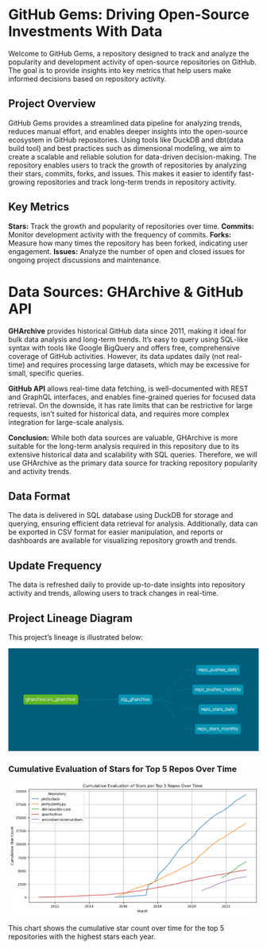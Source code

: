 # GitHub Gems: Driving Open-Source Investments With Data

Welcome to GitHub Gems, a repository designed to track and analyze the popularity and development activity of open-source repositories on GitHub. The goal is to provide insights into key metrics that help users make informed decisions based on repository activity.

## Project Overview

GitHub Gems provides a streamlined data pipeline for analyzing trends, reduces manual effort, and enables deeper insights into the open-source ecosystem in GitHub repositories. Using tools like DuckDB and dbt(data build tool) and best practices such as dimensional modeling, we aim to create a scalable and reliable solution for data-driven decision-making. The repository enables users to track the growth of repositories by analyzing their stars, commits, forks, and issues. This makes it easier to identify fast-growing repositories and track long-term trends in repository activity.

## Key Metrics
**Stars:** Track the growth and popularity of repositories over time.
**Commits:** Monitor development activity with the frequency of commits.
**Forks:** Measure how many times the repository has been forked, indicating user engagement.
**Issues:** Analyze the number of open and closed issues for ongoing project discussions and maintenance.

# Data Sources: GHArchive & GitHub API

**GHArchive** provides historical GitHub data since 2011, making it ideal for bulk data analysis and long-term trends. It’s easy to query using SQL-like syntax with tools like Google BigQuery and offers free, comprehensive coverage of GitHub activities. However, its data updates daily (not real-time) and requires processing large datasets, which may be excessive for small, specific queries.

**GitHub API** allows real-time data fetching, is well-documented with REST and GraphQL interfaces, and enables fine-grained queries for focused data retrieval. On the downside, it has rate limits that can be restrictive for large requests, isn’t suited for historical data, and requires more complex integration for large-scale analysis.

**Conclusion:** While both data sources are valuable, GHArchive is more suitable for the long-term analysis required in this repository due to its extensive historical data and scalability with SQL queries. Therefore, we will use GHArchive as the primary data source for tracking repository popularity and activity trends.

## Data Format
The data is delivered in SQL database using DuckDB for storage and querying, ensuring efficient data retrieval for analysis. Additionally, data can be exported in CSV format for easier manipulation, and reports or dashboards are available for visualizing repository growth and trends.

## Update Frequency
The data is refreshed daily to provide up-to-date insights into repository activity and trends, allowing users to track changes in real-time.

## Project Lineage Diagram

This project’s lineage is illustrated below:

![Lineage Diagram](transform/docs/dbt_dag.png)

### Cumulative Evaluation of Stars for Top 5 Repos Over Time

![Cumulative Stars for Top 5 Repositories Over Time](transform/docs/Monthly_star_count.png)
	
This chart shows the cumulative star count over time for the top 5 repositories with the highest stars each year.

